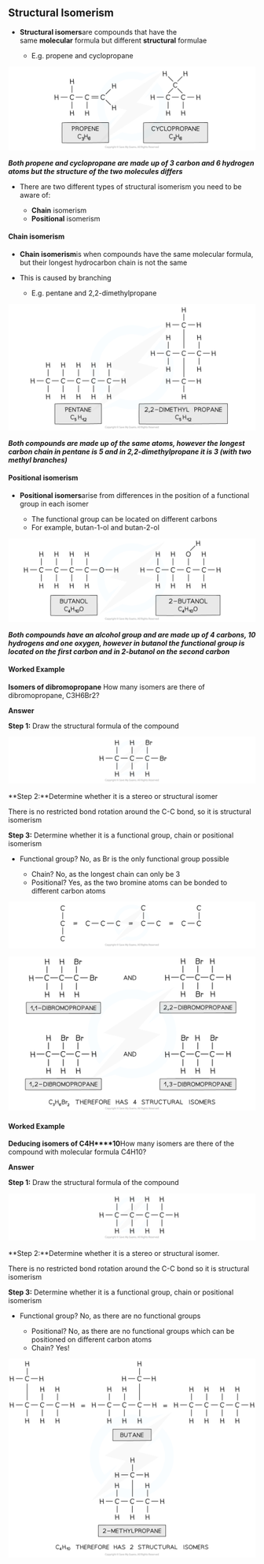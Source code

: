 ## Structural Isomerism

* **Structural isomers**are compounds that have the same **molecular** formula but different **structural** formulae

  + E.g. propene and cyclopropane

![An Introduction to AS Level Organic Chemistry Propene and Cyclopropane, downloadable AS & A Level Chemistry revision notes](3.1-An-Introduction-to-AS-Level-Organic-Chemistry-Propene-and-Cyclopropane.png)

***Both propene and cyclopropane are made up of 3 carbon and 6 hydrogen atoms but the structure of the two molecules differs***

* There are two different types of structural isomerism you need to be aware of:

  + **Chain** isomerism
  + **Positional** isomerism

#### Chain isomerism

* **Chain isomerism**is when compounds have the same molecular formula, but their longest hydrocarbon chain is not the same
* This is caused by branching

  + E.g. pentane and 2,2-dimethylpropane

![An Introduction to AS Level Organic Chemistry Chain Isomerism, downloadable AS & A Level Chemistry revision notes](3.1-An-Introduction-to-AS-Level-Organic-Chemistry-Chain-Isomerism.png)

***Both compounds are made up of the same atoms, however the longest carbon chain in pentane is 5 and in 2,2-dimethylpropane it is 3 (with two methyl branches)***

#### Positional isomerism

* **Positional isomers**arise from differences in the position of a functional group in each isomer

  + The functional group can be located on different carbons
  + For example, butan-1-ol and butan-2-ol

![An Introduction to AS Level Organic Chemistry Positional Isomerism, downloadable AS & A Level Chemistry revision notes](3.1-An-Introduction-to-AS-Level-Organic-Chemistry-Positional-Isomerism.png)

***Both compounds have an alcohol group and are made up of 4 carbons, 10 hydrogens and one oxygen, however in butanol the functional group is located on the first carbon and in 2-butanol on the second carbon***

#### Worked Example

**Isomers of dibromopropane** How many isomers are there of dibromopropane, C3H6Br2?

**Answer**

**Step 1:** Draw the structural formula of the compound

![An Introduction to AS Level Organic Chemistry Step 1 Isomers of dibromopropane, downloadable AS & A Level Chemistry revision notes](3.1-An-Introduction-to-AS-Level-Organic-Chemistry-Step-1-Isomers-of-dibromopropane.png)

**Step 2:**Determine whether it is a stereo or structural isomer

There is no restricted bond rotation around the C-C bond, so it is structural isomerism

**Step 3:** Determine whether it is a functional group, chain or positional isomerism

* Functional group? No, as Br is the only functional group possible

  + Chain? No, as the longest chain can only be 3
  + Positional? Yes, as the two bromine atoms can be bonded to different carbon atoms

![An Introduction to AS Level Organic Chemistry Step 3 Isomers of dibromopropane, downloadable AS & A Level Chemistry revision notes](3.1-An-Introduction-to-AS-Level-Organic-Chemistry-Step-3-Isomers-of-dibromopropane.png)

![](10.1.2-Isomers-of-dibromopropane-Worked-example-answer.png)

#### Worked Example

**Deducing isomers of C****4****H****10**How many isomers are there of the compound with molecular formula C4H10?

**Answer**

**Step 1:** Draw the structural formula of the compound

![An Introduction to AS Level Organic Chemistry Step 1 Deducing isomers of C4H10, downloadable AS & A Level Chemistry revision notes](3.1-An-Introduction-to-AS-Level-Organic-Chemistry-Step-1-Deducing-isomers-of-C4H10.png)

**Step 2:**Determine whether it is a stereo or structural isomer.

There is no restricted bond rotation around the C-C bond so it is structural isomerism

**Step 3:** Determine whether it is a functional group, chain or positional isomerism

* Functional group? No, as there are no functional groups

  + Positional? No, as there are no functional groups which can be positioned on different carbon atoms
  + Chain? Yes!

![An Introduction to AS Level Organic Chemistry Answer Deducing isomers of C4H10, downloadable AS & A Level Chemistry revision notes](3.1-An-Introduction-to-AS-Level-Organic-Chemistry-Answer-Deducing-isomers-of-C4H10.png)